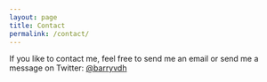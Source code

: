 ```yaml
---
layout: page
title: Contact
permalink: /contact/
---
```


If you like to contact me, feel free to send me an email or send me a message on Twitter: [@barryvdh](https://twitter.com/barryvdh)
